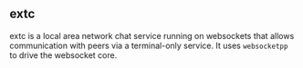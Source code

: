 ## extc
extc is a local area network chat service running on websockets that allows communication with peers via a terminal-only service. It uses `websocketpp` to drive the websocket core.